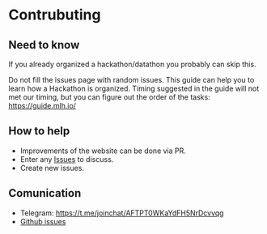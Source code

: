 # Contrubuting

## Need to know

If you already organized a hackathon/datathon you probably can skip this.

Do not fill the issues page with random issues. This guide can help you to learn how a Hackathon is organized. 
Timing suggested in the guide will not met our timing, but you can figure out the order of the tasks: https://guide.mlh.io/

## How to help

- Improvements of the website can be done via PR.
- Enter any  [Issues](https://github.com/HackCancer/hackcancer/issues) to discuss.
- Create new issues. 

## Comunication

- Telegram: https://t.me/joinchat/AFTPT0WKaYdFH5NrDcvvqg
- [Github issues](https://github.com/HackCancer/hackcancer/issues)
